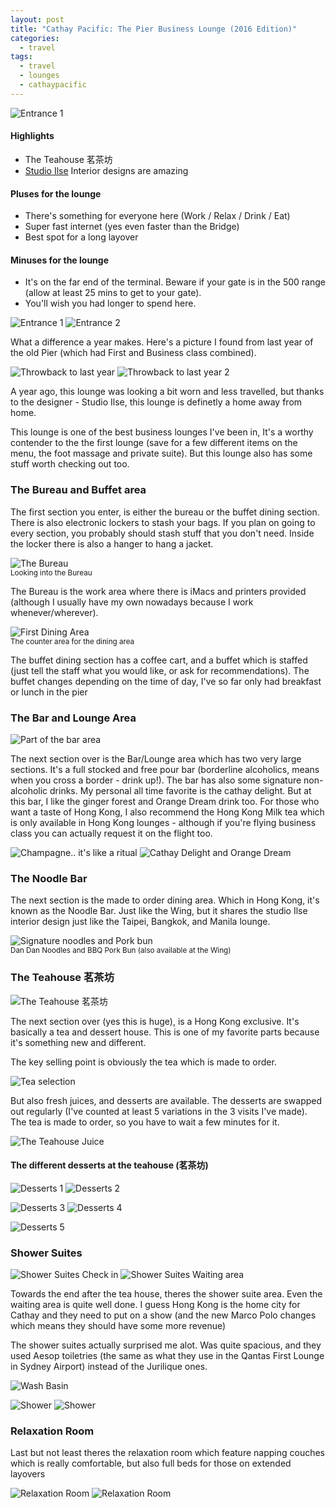 ```yaml
---
layout: post
title: "Cathay Pacific: The Pier Business Lounge (2016 Edition)"
categories:
  - travel
tags:
  - travel
  - lounges
  - cathaypacific
---
```

![Entrance 1](https://images.itinerantfoodie.com/thepierbusiness-hkg/thepierbusiness-entrance.png)

#### Highlights

* The Teahouse 茗茶坊
* [Studio Ilse](http://www.studioilse.com) Interior designs are amazing

#### Pluses for the lounge

* There's something for everyone here (Work / Relax / Drink / Eat)
* Super fast internet (yes even faster than the Bridge)
* Best spot for a long layover

#### Minuses for the lounge

* It's on the far end of the terminal. Beware if your gate is in the 500 range (allow at least 25 mins to get to your gate).
* You'll wish you had longer to spend here.

![Entrance 1](https://images.itinerantfoodie.com/thepierbusiness-hkg/thepierbusiness-entrance.png)
![Entrance 2](https://images.itinerantfoodie.com/thepierbusiness-hkg/thepierbusiness-entrance-1.png)

What a difference a year makes. Here's a picture I found from last year of the old Pier (which had First and Business class combined).

![Throwback to last year](https://images.itinerantfoodie.com/thepierbusiness-hkg/thepierbusiness-lastyear.png)
![Throwback to last year 2](https://images.itinerantfoodie.com/thepierbusiness-hkg/thepierbusiness-lastyear-2.png)

A year ago, this lounge was looking a bit worn and less travelled, but thanks to the designer - Studio Ilse, this lounge is definetly a home away from home.

This lounge is one of the best business lounges I've been in, It's a worthy contender to the the first lounge (save for a few different items on the menu, the foot massage and private suite). But this lounge also has some stuff worth checking out too.

### The Bureau and Buffet area

The first section you enter, is either the bureau or the buffet dining section. There is also electronic lockers to stash your bags. If you plan on going to every section, you probably should stash stuff that you don't need. Inside the locker there is also a hanger to hang a jacket.

![The Bureau](https://images.itinerantfoodie.com/thepierbusiness-hkg/thepierbusiness-thebureau.png)
<br /><sub>Looking into the Bureau</sub>

The Bureau is the work area where there is iMacs and printers provided (although I usually have my own nowadays because I work whenever/wherever).

![First Dining Area](https://images.itinerantfoodie.com/thepierbusiness-hkg/thepierbusiness-firstdiningarea.png)
<br /><sub>The counter area for the dining area</sub>

The buffet dining section has a coffee cart, and a buffet which is staffed (just tell the staff what you would like, or ask for recommendations). The buffet changes depending on the time of day, I've so far only had breakfast or lunch in the pier

### The Bar and Lounge Area

![Part of the bar area](https://images.itinerantfoodie.com/thepierbusiness-hkg/thepierbusiness-bararea.png)

The next section over is the Bar/Lounge area which has two very large sections. It's a full stocked and free pour bar (borderline alcoholics, means when you cross a border - drink up!). The bar has also some signature non-alcoholic drinks. My personal all time favorite is the cathay delight. But at this bar, I like the ginger forest and Orange Dream drink too. For those who want a taste of Hong Kong, I also recommend the Hong Kong Milk tea which is only available in Hong Kong lounges - although if you're flying business class you can actually request it on the flight too.

![Champagne.. it's like a ritual](https://images.itinerantfoodie.com/thepierbusiness-hkg/thepierbusiness-1.png)
![Cathay Delight and Orange Dream](https://images.itinerantfoodie.com/thepierbusiness-hkg/thepierbusiness-2.png)


### The Noodle Bar

The next section is the made to order dining area. Which in Hong Kong, it's known as the Noodle Bar. Just like the Wing, but it shares the studio Ilse interior design just like the Taipei, Bangkok, and Manila lounge.

![Signature noodles and Pork bun ](https://images.itinerantfoodie.com/thepierbusiness-hkg/thepierbusiness-signaturenoodles.png)
<br /><sub>Dan Dan Noodles and BBQ Pork Bun (also available at the Wing)</sub>

### The Teahouse 茗茶坊

![The Teahouse 茗茶坊](https://images.itinerantfoodie.com/thepierbusiness-hkg/thepierbusiness-teahouse.png)

The next section over (yes this is huge), is a Hong Kong exclusive. It's basically a tea and dessert house. This is one of my favorite parts because it's something new and different.

The key selling point is obviously the tea which is made to order.

![Tea selection](https://images.itinerantfoodie.com/thepierbusiness-hkg/thepierbusiness-teahouse-tea.png)


But also fresh juices, and desserts are available. The desserts are swapped out regularly (I've counted at least 5 variations in the 3 visits I've made). The tea is made to order, so you have to wait a few minutes for it.

![The Teahouse Juice](https://images.itinerantfoodie.com/thepierbusiness-hkg/thepierbusiness-teahouse-juice.png)

#### The different desserts at the teahouse (茗茶坊)

![Desserts 1](https://images.itinerantfoodie.com/thepierbusiness-hkg/thepierbusiness-teahouse-desserts.png)
![Desserts 2](https://images.itinerantfoodie.com/thepierbusiness-hkg/thepierbusiness-teahouse-desserts2.png)

![Desserts 3](https://images.itinerantfoodie.com/thepierbusiness-hkg/thepierbusiness-teahouse-desserts3.png)
![Desserts 4](https://images.itinerantfoodie.com/thepierbusiness-hkg/thepierbusiness-teahouse-desserts4.png)

![Desserts 5](https://images.itinerantfoodie.com/thepierbusiness-hkg/thepierbusiness-teahouse-desserts5.png)

### Shower Suites

![Shower Suites Check in ](https://images.itinerantfoodie.com/thepierbusiness-hkg/thepierbusiness-showersuiteentrance.png)
![Shower Suites Waiting area ](https://images.itinerantfoodie.com/thepierbusiness-hkg/thepierbusiness-showersuiteentrance2.png)

Towards the end after the tea house, theres the shower suite area. Even the waiting area is quite well done. I guess Hong Kong is the home city for Cathay and they need to put on a show (and the new Marco Polo changes which means they should have some more revenue)

The shower suites actually surprised me alot. Was quite spacious, and they used Aesop toiletries (the same as what they use in the Qantas First Lounge in Sydney Airport) instead of the Jurilique ones.

![Wash Basin](https://images.itinerantfoodie.com/thepierbusiness-hkg/thepierbusiness-bathroom-washbasin.png)

![Shower](https://images.itinerantfoodie.com/thepierbusiness-hkg/thepierbusiness-bathroom.png)
![Shower](https://images.itinerantfoodie.com/thepierbusiness-hkg/thepierbusiness-bathroom-2.png)

### Relaxation Room

Last but not least theres the relaxation room which feature napping couches which is really comfortable, but also full beds for those on extended layovers

![Relaxation Room](https://images.itinerantfoodie.com/thepierbusiness-hkg/thepierbusiness-restarea-2.png)
![Relaxation Room](https://images.itinerantfoodie.com/thepierbusiness-hkg/thepierbusiness-restarea.png)
